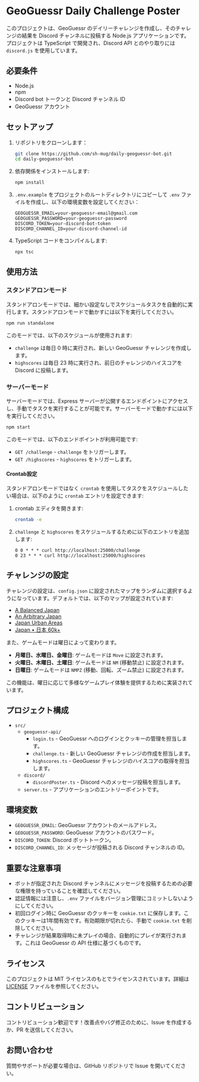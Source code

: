 # GeoGuessr Daily Challenge Poster

このプロジェクトは、GeoGuessr のデイリーチャレンジを作成し、そのチャレンジの結果を Discord チャンネルに投稿する Node.js アプリケーションです。プロジェクトは TypeScript で開発され、Discord API とのやり取りには `discord.js` を使用しています。

## 必要条件

- Node.js
- npm
- Discord bot トークンと Discord チャンネル ID
- GeoGuessr アカウント

## セットアップ

1. リポジトリをクローンします：
    ```bash
    git clone https://github.com/sh-mug/daily-geoguessr-bot.git
    cd daily-geoguessr-bot
    ```

2. 依存関係をインストールします:
    ```bash
    npm install
    ```

3. `.env.example` をプロジェクトのルートディレクトリにコピーして `.env` ファイルを作成し、以下の環境変数を設定してください：
    ```plaintext
    GEOGUESSR_EMAIL=your-geoguessr-email@gmail.com
    GEOGUESSR_PASSWORD=your-geoguessr-password
    DISCORD_TOKEN=your-discord-bot-token
    DISCORD_CHANNEL_ID=your-discord-channel-id
    ```

4. TypeScript コードをコンパイルします:
    ```bash
    npx tsc
    ```

## 使用方法

### スタンドアロンモード

スタンドアロンモードでは、細かい設定なしでスケジュールタスクを自動的に実行します。スタンドアロンモードで動かすには以下を実行してください。

```bash
npm run standalone
```

このモードでは、以下のスケジュールが使用されます:
- `challenge` は毎日 0 時に実行され、新しい GeoGuessr チャレンジを作成します。
- `highscores` は毎日 23 時に実行され、前日のチャレンジのハイスコアを Discord に投稿します。

### サーバーモード

サーバーモードでは、Express サーバーが公開するエンドポイントにアクセスし、手動でタスクを実行することが可能です。サーバーモードで動かすには以下を実行してください。

```bash
npm start
```

このモードでは、以下のエンドポイントが利用可能です:
- `GET /challenge` - `challenge` をトリガーします。
- `GET /highscores` - `highscores` をトリガーします。

#### Crontab設定

スタンドアロンモードではなく `crontab` を使用してタスクをスケジュールしたい場合は、以下のように `crontab` エントリを設定できます:

1. crontab エディタを開きます:

    ```bash
    crontab -e
    ```

2. `challenge` と `highscores` をスケジュールするために以下のエントリを追加します:

    ```crontab
    0 0 * * * curl http://localhost:25000/challenge
    0 23 * * * curl http://localhost:25000/highscores
    ```

## チャレンジの設定

チャレンジの設定は、`config.json` に設定されたマップをランダムに選択するようになっています。デフォルトでは、以下のマップが設定されています:

* [A Balanced Japan](https://www.geoguessr.com/maps/631a309ba54a618fca31960a)
* [An Arbitrary Japan](https://www.geoguessr.com/maps/63e5ecc3ca384c72d0bd9bc4)
* [Japan Urban Areas](https://www.geoguessr.com/maps/5ee8e6a803f80c500c7d49b0)
* [Japan • 日本 60k+](https://www.geoguessr.com/maps/59cf49695d2de4db80351e6e)

また、ゲームモードは曜日によって変わります。

- **月曜日、水曜日、金曜日**: ゲームモードは `Move` に設定されます。
- **火曜日、木曜日、土曜日**: ゲームモードは `NM` (移動禁止) に設定されます。
- **日曜日**: ゲームモードは `NMPZ` (移動、回転、ズーム禁止) に設定されます。

この機能は、曜日に応じて多様なゲームプレイ体験を提供するために実装されています。

## プロジェクト構成

- `src/`
  - `geoguessr-api/`
    - `login.ts` - GeoGuessr へのログインとクッキーの管理を担当します。
    - `challenge.ts` - 新しい GeoGuessr チャレンジの作成を担当します。
    - `highscores.ts` - GeoGuessr チャレンジのハイスコアの取得を担当します。
  - `discord/`
    - `discordPoster.ts` - Discord へのメッセージ投稿を担当します。
  - `server.ts` - アプリケーションのエントリーポイントです。

## 環境変数

- `GEOGUESSR_EMAIL`: GeoGuessr アカウントのメールアドレス。
- `GEOGUESSR_PASSWORD`: GeoGuessr アカウントのパスワード。
- `DISCORD_TOKEN`: Discord ボットトークン。
- `DISCORD_CHANNEL_ID`: メッセージが投稿される Discord チャンネルの ID。

## 重要な注意事項

- ボットが指定された Discord チャンネルにメッセージを投稿するための必要な権限を持っていることを確認してください。
- 認証情報には注意し、`.env` ファイルをバージョン管理にコミットしないようにしてください。
- 初回ログイン時に GeoGuessr のクッキーを `cookie.txt` に保存します。このクッキーは1年間有効です。有効期限が切れたら、手動で `cookie.txt` を削除してください。
- チャレンジが結果取得時に未プレイの場合、自動的にプレイが実行されます。これは GeoGuessr の API 仕様に基づくものです。

## ライセンス

このプロジェクトは MIT ライセンスのもとでライセンスされています。詳細は [LICENSE](LICENSE) ファイルを参照してください。

## コントリビューション

コントリビューション歓迎です！改善点やバグ修正のために、Issue を作成するか、PR を送信してください。

## お問い合わせ

質問やサポートが必要な場合は、GitHub リポジトリで Issue を開いてください。
